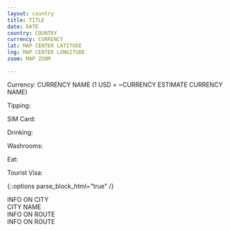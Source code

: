 ```yaml
---
layout: country
title: TITLE
date: DATE
country: COUNTRY
currency: CURRENCY
lat: MAP CENTER LATITUDE
lng: MAP CENTER LONGITUDE
zoom: MAP ZOOM

---
```


<!-- some basic information about the country -->
<!-- currency data auto-updated from latest if API endpoint still working -->
Currency: CURRENCY NAME (1 USD = ~<span data-currency="{{ page.currency }}" 
  id="currency">CURRENCY ESTIMATE</span> CURRENCY NAME)

Tipping:

SIM Card:

Drinking:

Washrooms:

Eat:

Tourist Visa:

{::options parse_block_html="true" /}

<!-- meta data for populating map with data on the cities -->
<div id="cities-meta">
<!-- when city marker just needs an info window to explain stuff about it -->
<div class="city" data-lat="LATITUDE" data-lng="LONGITUDE">
INFO ON CITY
</div>

<!-- when clicking marker should pop up its own city guide -->
<div class="link" data-lat="LATITUDE" data-lng="LONGITUDE" data-url="CITY NAME">
CITY NAME
</div>
</div>

<!-- meta data for populating map with data on the routes -->
<div id="routes-meta">
<!-- when route can be drawn by google maps -->
<div class="route" data-origin="CITY NAME" data-destination="CITY NAME">
INFO ON ROUTE
</div>

<!-- when route can't be drawn by google maps -->
<div class="polyline" data-start-lat="LATITUDE" data-start-lng="LONGITUDE" 
      data-end-lat="LATITUDE" data-end-lng="LONGITUDE">
INFO ON ROUTE
</div>
</div>

